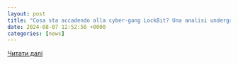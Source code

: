 ```yaml
---
layout: post
title: "Cosa sta accadendo alla cyber-gang LockBit? Una analisi underground"
date: 2024-08-07 12:52:50 +0000
categories: [news]
---
```


[Читати далі](https://www.redhotcyber.com/post/cosa-sta-accadendo-alla-cyber-gang-lockbit-una-analisi-underground/)
